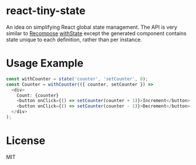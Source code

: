 # react-tiny-state

An idea on simplifying React global state management. The API is very similar to [Recompose](https://github.com/acdlite/recompose) [withState](https://github.com/acdlite/recompose/blob/master/docs/API.md#withstate) except the generated component contains state unique to each definition, rather than per instance.

# Usage Example

```js
const withCounter = state('counter', 'setCounter', 0);
const Counter = withCounter(({ counter, setCounter }) =>
  <div>
    Count: {counter}
    <button onClick={() => setCounter(counter + 1)}>Increment</button>
    <button onClick={() => setCounter(counter - 1)}>Decrement</button>
  </div>
);
```

# License

MIT
